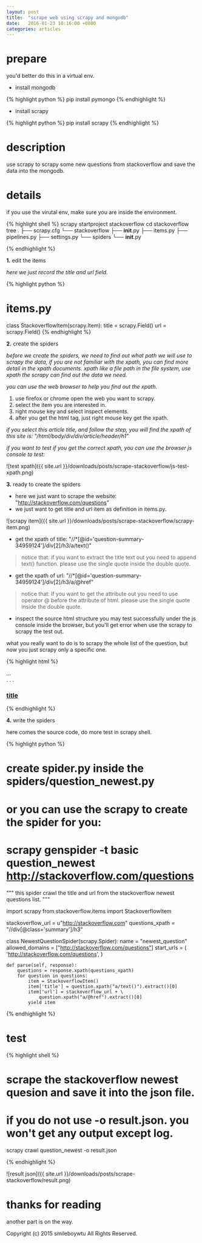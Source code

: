 ```yaml
---
layout: post
title:  "scrape web using scrapy and mongodb"
date:   2016-01-23 10:16:00 +0800
categories: articles
---
```


# prepare

you'd better do this in a virtual env.

* install mongodb

{% highlight python %}
    pip install pymongo
{% endhighlight %}

* install scrapy

{% highlight python %}
    pip install scrapy
{% endhighlight %}

# description

use scrapy to scrapy some new questions from stackoverflow and save the data into the mongodb.

# details

if you use the virutal env, make sure you are inside the environment.

{% highlight shell %}
    scrapy startproject stackoverflow
    cd stackoverflow
    tree .
    ├── scrapy.cfg
    └── stackoverflow
        ├── __init__.py
        ├── items.py
        ├── pipelines.py
        ├── settings.py
        └── spiders
            └── __init__.py

{% endhighlight %}

**1.** edit the items

*here we just record the title and url field.*

{% highlight python %}
# items.py
class StackoverflowItem(scrapy.Item):
    title = scrapy.Field()
    url = scrapy.Field()
{% endhighlight %}

**2.** create the spiders

*before we create the spiders, we need to find out what path
we will use to scrapy the data, if you are not familiar with
the xpath, you can find more detail in the xpath documents.
xpath like a file path in the file system, use xpath the
scrapy can find out the data we need.*

*you can use the web browser to help you find out the xpath.*

1. use firefox or chrome open the web you want to scrapy.
2. select the item you are interested in.
3. right mouse key and select inspect elements.
4. after you get the html tag, just right mouse key get the xpath.

*if you select this article title, and follow the step, you will find
the xpath of this site is: "/html/body/div/div/article/header/h1"*

*if you want to test if you get the correct xpath, you can use the browser
js console to test:*

![test xpath]({{ site.url }}/downloads/posts/scrape-stackoverflow/js-test-xpath.png)

**3.** ready to create the spiders

* here we just want to scrape the website:  
"http://stackoverflow.com/questions"
* we just want to get title and url item as definition in items.py.

![scrapy item]({{ site.url }}/downloads/posts/scrape-stackoverflow/scrapy-item.png)

* get the xpath of title:
"//\*[@id='question-summary-34959124']/div[2]/h3/a/text()"

> notice that: if you want to extract the title text out you need to append
text() function. please use the single quote inside the double quote.

* get the xpath of url:
"//\*[@id='question-summary-34959124']/div[2]/h3/a/@href"

> notice that: if you want to get the attribute out you need to use operator
@ before the attribute of html. please use the single quote inside
the double quote.

* inspect the source html structure
you may test successfully under the js console inside the browser, but you'll
get error when use the scrapy to scrapy the test out.

what you really want to do is to scrapy the whole list of the question, but now
you just scrapy only a specific one.

{% highlight html %}
<!-- question list -->
<div id="questions">
    <div class="question-summary"> ... </div>
    .
    .
    .
</div>

<!-- div for each question -->
<div class="summary">
    <h3>
        <a href="example.com">title</a>
    </h3>
</div>

{% endhighlight %}

**4.** write the spiders

here comes the source code, do more test in scrapy shell.

{% highlight python %}
# create spider.py inside the spiders/question_newest.py
# or you can use the scrapy to create the spider for you:
# scrapy genspider -t basic question_newest http://stackoverflow.com/questions
"""
    this spider crawl the title and url from the
    stackoverflow newest questions list.
"""

import scrapy
from stackoverflow.items import StackoverflowItem

stackoverflow_url = u"http://stackoverflow.com"
questions_xpath = "//div[@class='summary']/h3"


class NewestQuestionSpider(scrapy.Spider):
    name = "newest_question"
    allowed_domains = ["http://stackoverflow.com/questions"]
    start_urls = (
        'http://stackoverflow.com/questions',
    )

    def parse(self, response):
        questions = response.xpath(questions_xpath)
        for question in questions:
            item = StackoverflowItem()
            item['title'] = question.xpath("a/text()").extract()[0]
            item['url'] = stackoverflow_url + \
                question.xpath("a/@href").extract()[0]
            yield item

{% endhighlight %}

# test

{% highlight shell %}
# scrape the stackoverflow newest quesion and save it into the json file.
# if you do not use -o result.json. you won't get any output except log.
scrapy crawl question_newest -o result.json

{% endhighlight %}

![result json]({{ site.url }}/downloads/posts/scrape-stackoverflow/result.png)

# thanks for reading
another part is on the way.

Copyright (c) 2015 smileboywtu All Rights Reserved.
